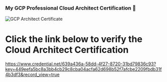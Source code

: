 ### My GCP Professional Cloud Architect Certification 👋
![GCP Architect Certificate](https://user-images.githubusercontent.com/343710/165311191-ee15bdbe-bbae-4dfc-8996-be038b8a220c.png)

# Click the link below to verify the Cloud Architect Certification
https://www.credential.net/639a436a-58dd-4f27-8720-31bd79836c93?key=449eefa5bc8a3bb4cb29c8cba04acfa62d698b52f7afcbe2209fbdb31f4b3df3&record_view=true

